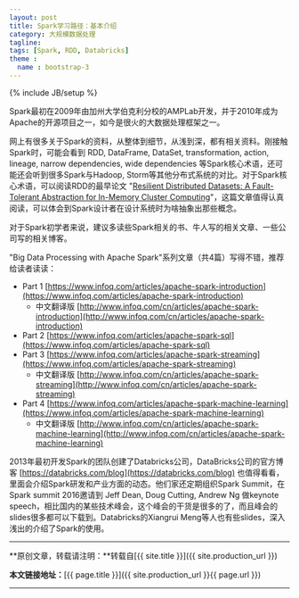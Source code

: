 ```yaml
---
layout: post
title: Spark学习路径：基本介绍
category: 大规模数据处理
tagline: 
tags: [Spark, RDD, Databricks]
theme :
  name : bootstrap-3
---
```

{% include JB/setup %}

Spark最初在2009年由加州大学伯克利分校的AMPLab开发，并于2010年成为Apache的开源项目之一，如今是很火的大数据处理框架之一。

网上有很多关于Spark的资料，从整体到细节，从浅到深，都有相关资料。刚接触Spark时，可能会看到 RDD, DataFrame, DataSet, transformation, action, lineage, narrow dependencies, wide dependencies 等Spark核心术语，还可能还会听到很多Spark与Hadoop, Storm等其他分布式系统的对比。对于Spark核心术语，可以阅读RDD的最早论文 "[Resilient Distributed Datasets: A Fault-Tolerant Abstraction for In-Memory Cluster Computing](http://101.96.8.164/www-bcf.usc.edu/~minlanyu/teach/csci599-fall12/papers/nsdi_spark.pdf)"，这篇文章值得认真阅读，可以体会到Spark设计者在设计系统时为啥抽象出那些概念。

对于Spark初学者来说，建议多读些Spark相关的书、牛人写的相关文章、一些公司写的相关博客。

"Big Data Processing with Apache Spark"系列文章（共4篇）写得不错，推荐给读者读读：

+ Part 1 [https://www.infoq.com/articles/apache-spark-introduction](https://www.infoq.com/articles/apache-spark-introduction)
  - 中文翻译版 [http://www.infoq.com/cn/articles/apache-spark-introduction](http://www.infoq.com/cn/articles/apache-spark-introduction)
+ Part 2 [https://www.infoq.com/articles/apache-spark-sql](https://www.infoq.com/articles/apache-spark-sql)
+ Part 3 [https://www.infoq.com/articles/apache-spark-streaming](https://www.infoq.com/articles/apache-spark-streaming)
  - 中文翻译版 [http://www.infoq.com/cn/articles/apache-spark-streaming](http://www.infoq.com/cn/articles/apache-spark-streaming)
+ Part 4 [https://www.infoq.com/articles/apache-spark-machine-learning](https://www.infoq.com/articles/apache-spark-machine-learning)
  - 中文翻译版 [http://www.infoq.com/cn/articles/apache-spark-machine-learning](http://www.infoq.com/cn/articles/apache-spark-machine-learning)

2013年最初开发Spark的团队创建了Databricks公司，DataBricks公司的官方博客 [https://databricks.com/blog](https://databricks.com/blog) 也值得看看，里面会介绍Spark研发和产业方面的动态。他们家还定期组织Spark Summit，在Spark summit 2016邀请到 Jeff Dean, Doug Cutting, Andrew Ng 做keynote speech，相比国内的某些技术峰会，这个峰会的干货是很多的了，而且峰会的slides很多都可以下载到。Databricks的Xiangrui Meng等人也有些slides，深入浅出的介绍了Spark的使用。

* * *

**原创文章，转载请注明：**转载自[{{ site.title }}]({{ site.production_url }})

**本文链接地址：**[{{ page.title }}]({{ site.production_url }}{{ page.url }})

* * *
